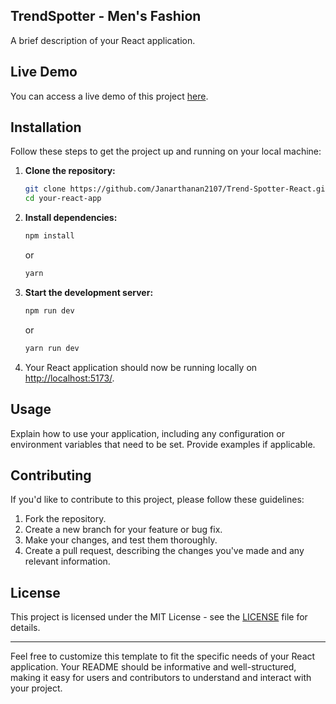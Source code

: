 ## TrendSpotter - Men's Fashion

A brief description of your React application.

## Live Demo

You can access a live demo of this project [here]([https://heartfelt-hamster-96b7a5.netlify.app/](https://zingy-sfogliatella-7a291b.netlify.app/)).

## Installation

Follow these steps to get the project up and running on your local machine:

1. **Clone the repository:**

   ```bash
   git clone https://github.com/Janarthanan2107/Trend-Spotter-React.git
   cd your-react-app
   ```

2. **Install dependencies:**

   ```bash
   npm install
   ```

   or

   ```bash
   yarn
   ```

3. **Start the development server:**

   ```bash
   npm run dev
   ```

   or

   ```bash
   yarn run dev
   ```

4. Your React application should now be running locally on [http://localhost:5173/](http://localhost:5173/).

## Usage

Explain how to use your application, including any configuration or environment variables that need to be set. Provide examples if applicable.

## Contributing

If you'd like to contribute to this project, please follow these guidelines:

1. Fork the repository.
2. Create a new branch for your feature or bug fix.
3. Make your changes, and test them thoroughly.
4. Create a pull request, describing the changes you've made and any relevant information.

## License

This project is licensed under the MIT License - see the [LICENSE](LICENSE) file for details.

---

Feel free to customize this template to fit the specific needs of your React application. Your README should be informative and well-structured, making it easy for users and contributors to understand and interact with your project.
